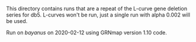 This directory contains runs that are a repeat of the L-curve gene deletion series for db5.  L-curves won't be run, just a single run with alpha 0.002 will be used.

Run on _bayanus_ on 2020-02-12 using GRNmap version 1.10 code.
